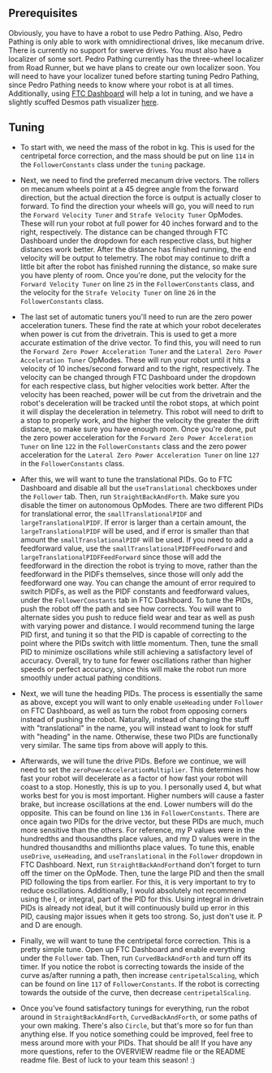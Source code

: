 ## Prerequisites
Obviously, you have to have a robot to use Pedro Pathing. Also, Pedro Pathing is only able to work
with omnidirectional drives, like mecanum drive. There is currently no support for swerve drives.
You must also have a localizer of some sort. Pedro Pathing currently has the three-wheel localizer
from Road Runner, but we have plans to create our own localizer soon. You will need to have your
localizer tuned before starting tuning Pedro Pathing, since Pedro Pathing needs to know where your
robot is at all times. Additionally, using [FTC Dashboard](http://192.168.43.1:8080/dash) will help
a lot in tuning, and we have a slightly scuffed Desmos path visualizer [here](https://www.desmos.com/calculator/3so1zx0hcd).

## Tuning
* To start with, we need the mass of the robot in kg. This is used for the centripetal force
correction, and the mass should be put on line `114` in the `FollowerConstants` class under the
`tuning` package.

* Next, we need to find the preferred mecanum drive vectors. The rollers on mecanum wheels point at a
45 degree angle from the forward direction, but the actual direction the force is output is actually
closer to forward. To find the direction your wheels will go, you will need to run the
`Forward Velocity Tuner` and `Strafe Velocity Tuner` OpModes. These will run your robot at full
power for 40 inches forward and to the right, respectively. The distance can be changed through FTC
Dashboard under the dropdown for each respective class, but higher distances work better. After the
distance has finished running, the end velocity will be output to telemetry. The robot may continue
to drift a little bit after the robot has finished running the distance, so make sure you have
plenty of room. Once you're done, put the velocity for the `Forward Velocity Tuner` on line `25` in
the `FollowerConstants` class, and the velocity for the `Strafe Velocity Tuner` on line `26` in the
`FollowerConstants` class.

* The last set of automatic tuners you'll need to run are the zero power acceleration tuners. These
find the rate at which your robot decelerates when power is cut from the drivetrain. This is used to
get a more accurate estimation of the drive vector. To find this, you will need to run the
`Forward Zero Power Acceleration Tuner` and the `Lateral Zero Power Acceleration Tuner` OpModes.
These will run your robot until it hits a velocity of 10 inches/second forward and to the right,
respectively. The velocity can be changed through FTC Dashboard under the dropdown for each
respective class, but higher velocities work better. After the velocity has been reached, power will
be cut from the drivetrain and the robot's deceleration will be tracked until the robot stops, at
which point it will display the deceleration in telemetry. This robot will need to drift to a stop 
to properly work, and the higher the velocity the greater the drift distance, so make sure you have
enough room. Once you're done, put the zero power acceleration for the
`Forward Zero Power Acceleration Tuner` on line `122` in the `FollowerConstants` class and the zero
power acceleration for the `Lateral Zero Power Acceleration Tuner` on line `127` in the
`FollowerConstants` class.

* After this, we will want to tune the translational PIDs. Go to FTC Dashboard and disable all but
the `useTranslational` checkboxes under the `Follower` tab. Then, run `StraightBackAndForth`. Make
sure you disable the timer on autonomous OpModes. There are two different PIDs for translational
error, the `smallTranslationalPIDF` and `largeTranslationalPIDF`. If error is larger than a certain
amount, the `largeTranslationalPIDF` will be used, and if error is smaller than that amount the
`smallTranslationalPIDF` will be used. If you need to add a feedforward value, use the
`smallTranslationalPIDFFeedForward` and `largeTranslationalPIDFFeedForward` since those will add the
feedforward in the direction the robot is trying to move, rather than the feedforward in the PIDFs
themselves, since those will only add the feedforward one way. You can change the amount of error
required to switch PIDFs, as well as the PIDF constants and feedforward values, under the
`FollowerConstants` tab in FTC Dashboard. To tune the PIDs, push the robot off the path and see how
corrects. You will want to alternate sides you push to reduce field wear and tear as well as push 
with varying power and distance. I would recommend tuning the large PID first, and tuning it so that
the PID is capable of correcting to the point where the PIDs switch with little momentum. Then, tune
the small PID to minimize oscillations while still achieving a satisfactory level of accuracy.
Overall, try to tune for fewer oscillations rather than higher speeds or perfect accuracy, since
this will make the robot run more smoothly under actual pathing conditions.

* Next, we will tune the heading PIDs. The process is essentially the same as above, except you will
want to only enable `useHeading` under `Follower` on FTC Dashboard, as well as turn the robot from
opposing corners instead of pushing the robot. Naturally, instead of changing the stuff with
"translational" in the name, you will instead want to look for stuff with "heading" in the name.
Otherwise, these two PIDs are functionally very similar. The same tips from above will apply to this.

* Afterwards, we will tune the drive PIDs. Before we continue, we will need to set the
`zeroPowerAccelerationMultiplier`. This determines how fast your robot will decelerate as a factor
of how fast your robot will coast to a stop. Honestly, this is up to you. I personally used 4, but
what works best for you is most important. Higher numbers will cause a faster brake, but increase
oscillations at the end. Lower numbers will do the opposite. This can be found on line `136` in
`FollowerConstants`. There are once again two PIDs for the drive vector, but these PIDs are much,
much more sensitive than the others. For reference, my P values were in the hundredths and
thousandths place values, and my D values were in the hundred thousandths and millionths place
values. To tune this, enable `useDrive`, `useHeading`, and `useTranslational` in the `Follower`
dropdown in FTC Dashboard. Next, run `StraightBackAndForth`and don't forget to turn off the timer on
the OpMode. Then, tune the large PID and then the small PID following the tips from earlier. For
this, it is very important to try to reduce oscillations. Additionally, I would absolutely not
recommend using the I, or integral, part of the PID for this. Using integral in drivetrain PIDs is
already not ideal, but it will continuously build up error in this PID, causing major issues when
it gets too strong. So, just don't use it. P and D are enough.

* Finally, we will want to tune the centripetal force correction. This is a pretty simple tune. Open
up FTC Dashboard and enable everything under the `Follower` tab. Then, run `CurvedBackAndForth`
and turn off its timer. If you notice the robot is correcting towards the inside of the curve
as/after running a path, then increase `centripetalScaling`, which can be found on line `117` of
`FollowerConstants`. If the robot is correcting towards the outside of the curve, then decrease
`centripetalScaling`.

* Once you've found satisfactory tunings for everything, run the robot around in
`StraightBackAndForth`, `CurvedBackAndForth`, or some paths of your own making. There's also
`Circle`, but that's more so for fun than anything else. If you notice something could be improved,
feel free to mess around more with your PIDs. That should be all! If you have any more questions,
refer to the OVERVIEW readme file or the README readme file. Best of luck to your team this season! :)